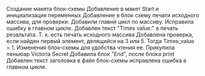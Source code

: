 Создание макета блок-схемы
Добавление в макет Start и инициализация переменных
Добавление в блок схему печати исходного массива, для проверки.
Добавили главнй цикл по массиву.
Исправила ошибку в главном цикле.
Добавлен текст "Times value:" в печать резальтата. Т. к. есть печать исходного массива
Добавлена проверка, если найден первый элемент, делящийся на 3 или 5. Тогда Times_value = 1.
Изменения блок-схемы для удобства чтения ее. Прикупила пеньюар Victoria Secret
Добавила блок "End", после блока print
Добавлен текст заголовка в файл блок-схемы
исправлена ошибка в главном цикле.